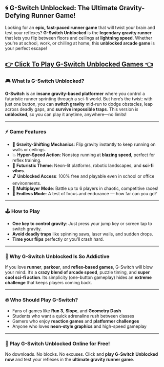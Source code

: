 ## 🌀 G-Switch Unblocked: The Ultimate Gravity-Defying Runner Game!

Looking for an **epic, fast-paced runner game** that will twist your brain and test your reflexes? **G-Switch Unblocked** is the **legendary gravity runner** that lets you flip between floors and ceilings at **lightning speed**. Whether you're at school, work, or chilling at home, this **unblocked arcade game** is your perfect escape!

## <a href="https://1kb.link/oF48EP">👉 Click To Play G-Switch Unblocked Games 👈</a>

### 🎮 What Is G-Switch Unblocked?

**G-Switch** is an **insane gravity-based platformer** where you control a futuristic runner sprinting through a sci-fi world. But here’s the twist: with just one button, you can **switch gravity** mid-run to dodge obstacles, leap across deadly gaps, and **survive impossible traps**. This version is **unblocked**, so you can play it anytime, anywhere—no limits!

---

### ⚡ Game Features

* 🌌 **Gravity-Shifting Mechanics**: Flip gravity instantly to keep running on walls or ceilings.
* 💥 **Hyper-Speed Action**: Nonstop running at **blazing speed**, perfect for reflex training.
* 🤖 **Futuristic Theme**: Neon-lit platforms, robotic landscapes, and **sci-fi vibes**.
* 🔓 **Unblocked Access**: 100% free and playable even in school or office environments.
* 👥 **Multiplayer Mode**: Battle up to 6 players in chaotic, competitive races!
* 🔄 **Endless Mode**: A test of focus and endurance — how far can you go?

---

### 🕹️ How to Play

* **One key to control gravity**: Just press your jump key or screen tap to switch gravity.
* **Avoid deadly traps** like spinning saws, laser walls, and sudden drops.
* **Time your flips** perfectly or you’ll crash hard.

---

### 🚀 Why G-Switch Unblocked Is So Addictive

If you love **runner**, **parkour**, and **reflex-based games**, G-Switch will blow your mind. It’s a **crazy blend of arcade speed**, puzzle timing, and **super cool sci-fi action**. Its simplicity (one-button gameplay) hides an **extreme challenge** that keeps players coming back.

---

### 🔥 Who Should Play G-Switch?

* Fans of games like **Run 3**, **Slope**, and **Geometry Dash**
* Students who want a quick adrenaline rush between classes
* Gamers who enjoy **reaction games** and **platformer challenges**
* Anyone who loves **neon-style graphics** and high-speed gameplay

---

### 📱 Play G-Switch Unblocked Online for Free!

No downloads. No blocks. No excuses. Click and **play G-Switch Unblocked now** and test your reflexes in the **ultimate gravity runner game**.

